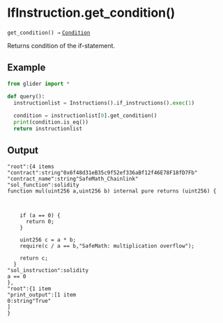# IfInstruction.get\_condition()

`get_condition() →` [`Condition`](../condition/)

Returns condition of the if-statement.

## Example

```python
from glider import *

def query():
  instructionlist = Instructions().if_instructions().exec(1)
  
  condition = instructionlist[0].get_condition()
  print(condition.is_eq())
  return instructionlist
```

## Output

```solidity
"root":{4 items
"contract":string"0x6f48d31eB35c9f52ef336aBf12f46E78F18fD7Fb"
"contract_name":string"SafeMath_Chainlink"
"sol_function":solidity
function mul(uint256 a,uint256 b) internal pure returns (uint256) {
    
    
    
    if (a == 0) {
      return 0;
    }
 
    uint256 c = a * b;
    require(c / a == b,"SafeMath: multiplication overflow");
 
    return c;
  }
"sol_instruction":solidity
a == 0
},
"root":{1 item
"print_output":[1 item
0:string"True"
]
}
```

